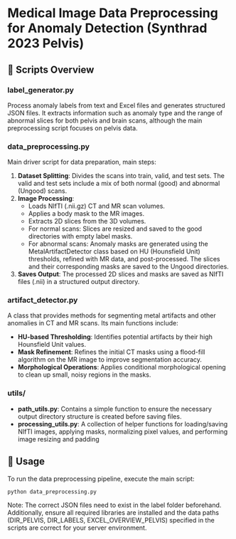 # Medical Image Data Preprocessing for Anomaly Detection (Synthrad 2023 Pelvis)

## 📝 Scripts Overview
### label_generator.py
Process anomaly labels from text and Excel files and generates structured JSON files. It extracts information such as anomaly type and the range of abnormal slices for both pelvis and brain scans, although the main preprocessing script focuses on pelvis data.

### data_preprocessing.py
Main driver script for data preparation, main steps:
1. **Dataset Splitting**: Divides the scans into train, valid, and test sets. The valid and test sets include a mix of both normal (good) and abnormal (Ungood) scans.
2. **Image Processing**:
   - Loads NIfTI (.nii.gz) CT and MR scan volumes.
   - Applies a body mask to the MR images.
   - Extracts 2D slices from the 3D volumes.
   - For normal scans: Slices are resized and saved to the good directories with empty label masks.
   - For abnormal scans: Anomaly masks are generated using the MetalArtifactDetector class based on HU (Hounsfield Unit) thresholds, refined with MR data, and post-processed. The slices and their corresponding masks are saved to the Ungood directories.
3. **Saves Output**: The processed 2D slices and masks are saved as NIfTI files (.nii) in a structured output directory.

### artifact_detector.py
A class that provides methods for segmenting metal artifacts and other anomalies in CT and MR scans. Its main functions include:
- **HU-based Thresholding**: Identifies potential artifacts by their high Hounsfield Unit values.
- **Mask Refinement**: Refines the initial CT masks using a flood-fill algorithm on the MR image to improve segmentation accuracy.
- **Morphological Operations**: Applies conditional morphological opening to clean up small, noisy regions in the masks.

### utils/
- **path_utils.py**: Contains a simple function to ensure the necessary output directory structure is created before saving files.
- **processing_utils.py**: A collection of helper functions for loading/saving NIfTI images, applying masks, normalizing pixel values, and performing image resizing and padding

## 🚀 Usage
To run the data preprocessing pipeline, execute the main script:

```bash
python data_preprocessing.py
```

Note: The correct JSON files need to exist in the label folder beforehand. Additionally, ensure all required libraries are installed and the data paths (DIR_PELVIS, DIR_LABELS, EXCEL_OVERVIEW_PELVIS) specified in the scripts are correct for your server environment.


